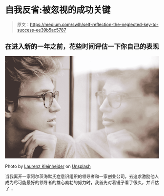 # 自我反省:被忽视的成功关键

> 原文：<https://medium.com/swlh/self-reflection-the-neglected-key-to-success-ee39b5ac5787>

## 在进入新的一年之前，花些时间评估一下你自己的表现

![](img/b6d2d8417517e451a20126732ef55b90.png)

Photo by [Laurenz Kleinheider](https://unsplash.com/@laurenzpicture?utm_source=medium&utm_medium=referral) on [Unsplash](https://unsplash.com?utm_source=medium&utm_medium=referral)

当我离开一家阿尔茨海默氏症意识组织的领导者和一家创业公司，去追求激励他人成为尽可能最好的领导者的雄心勃勃的努力时，我首先对着镜子看了很久，并评估了…